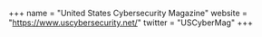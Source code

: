 +++
name = "United States Cybersecurity Magazine"
website = "https://www.uscybersecurity.net/"
twitter = "USCyberMag"
+++